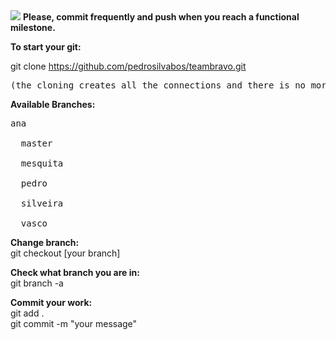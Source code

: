 <img src="https://media.licdn.com/dms/image/C4E0BAQEL8m3qNdzsnA/company-logo_200_200/0?e=2159024400&v=beta&t=T7-Ax16YixGc6Wkytr5RXyQjuFV_QLJn30D4m050B0k" />
<b>Please, commit frequently and push when you reach a functional milestone.</b>

<b>To start your git:</b>

git clone https://github.com/pedrosilvabos/teambravo.git

<pre>(the cloning creates all the connections and there is no more configurations needed)</pre>

<b>Available Branches:</b>

  <pre>ana<br/>
  master<br/>
  mesquita<br/>
  pedro<br/>
  silveira<br/>
  vasco<br/></pre>

<b>Change branch:</b></br>
git checkout [your branch]

<b>Check what branch you are in:</b></br>
git branch -a </br>

<b>Commit your work:</b></br>
git add .</br>
git commit -m "your message"



